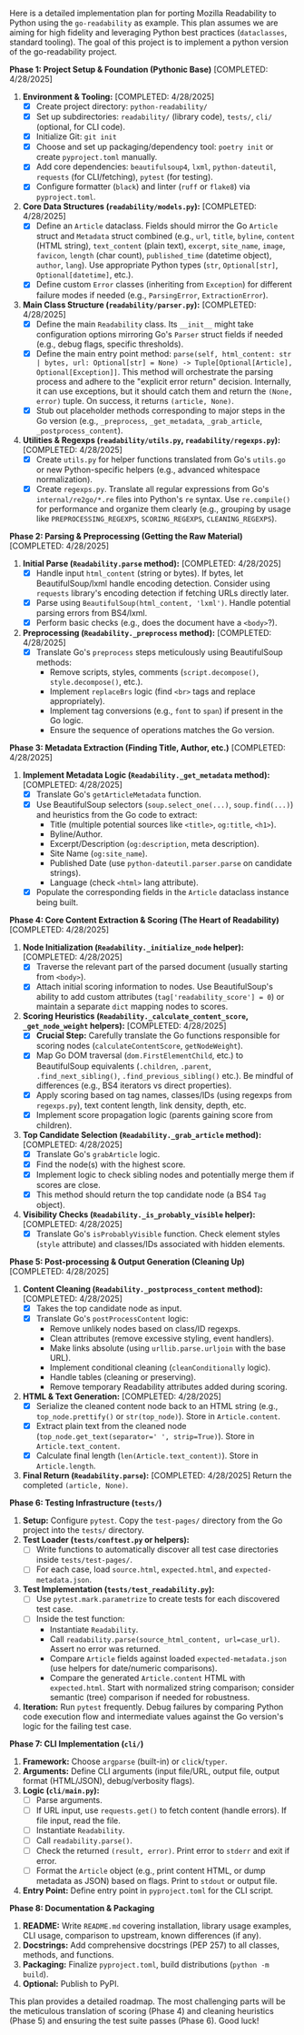 Here is a detailed implementation plan for porting Mozilla Readability to Python using the `go-readability` as example. This plan assumes we are aiming for high fidelity and leveraging Python best practices (`dataclasses`, standard tooling).
The goal of this project is to implement a python version of the go-readability project.


**Phase 1: Project Setup & Foundation (Pythonic Base)** [COMPLETED: 4/28/2025]

1.  **Environment & Tooling:** [COMPLETED: 4/28/2025]
    * [X] Create project directory: `python-readability/`
    * [X] Set up subdirectories: `readability/` (library code), `tests/`, `cli/` (optional, for CLI code).
    * [X] Initialize Git: `git init`
    * [X] Choose and set up packaging/dependency tool: `poetry init` or create `pyproject.toml` manually.
    * [X] Add core dependencies: `beautifulsoup4`, `lxml`, `python-dateutil`, `requests` (for CLI/fetching), `pytest` (for testing).
    * [X] Configure formatter (`black`) and linter (`ruff` or `flake8`) via `pyproject.toml`.
2.  **Core Data Structures (`readability/models.py`):** [COMPLETED: 4/28/2025]
    * [X] Define an `Article` dataclass. Fields should mirror the Go `Article` struct and `Metadata` struct combined (e.g., `url`, `title`, `byline`, `content` (HTML string), `text_content` (plain text), `excerpt`, `site_name`, `image`, `favicon`, `length` (char count), `published_time` (datetime object), `author`, `lang`). Use appropriate Python types (`str`, `Optional[str]`, `Optional[datetime]`, etc.).
    * [X] Define custom `Error` classes (inheriting from `Exception`) for different failure modes if needed (e.g., `ParsingError`, `ExtractionError`).
3.  **Main Class Structure (`readability/parser.py`):** [COMPLETED: 4/28/2025]
    * [X] Define the main `Readability` class. Its `__init__` might take configuration options mirroring Go's `Parser` struct fields if needed (e.g., debug flags, specific thresholds).
    * [X] Define the main entry point method: `parse(self, html_content: str | bytes, url: Optional[str] = None) -> Tuple[Optional[Article], Optional[Exception]]`. This method will orchestrate the parsing process and adhere to the "explicit error return" decision. Internally, it can use exceptions, but it should catch them and return the `(None, error)` tuple. On success, it returns `(article, None)`.
    * [X] Stub out placeholder methods corresponding to major steps in the Go version (e.g., `_preprocess`, `_get_metadata`, `_grab_article`, `_postprocess_content`).
4.  **Utilities & Regexps (`readability/utils.py`, `readability/regexps.py`):** [COMPLETED: 4/28/2025]
    * [X] Create `utils.py` for helper functions translated from Go's `utils.go` or new Python-specific helpers (e.g., advanced whitespace normalization).
    * [X] Create `regexps.py`. Translate all regular expressions from Go's `internal/re2go/*.re` files into Python's `re` syntax. Use `re.compile()` for performance and organize them clearly (e.g., grouping by usage like `PREPROCESSING_REGEXPS`, `SCORING_REGEXPS`, `CLEANING_REGEXPS`).

**Phase 2: Parsing & Preprocessing (Getting the Raw Material)** [COMPLETED: 4/28/2025]

1.  **Initial Parse (`Readability.parse` method):** [COMPLETED: 4/28/2025]
    * [X] Handle input `html_content` (string or bytes). If bytes, let BeautifulSoup/lxml handle encoding detection. Consider using `requests` library's encoding detection if fetching URLs directly later.
    * [X] Parse using `BeautifulSoup(html_content, 'lxml')`. Handle potential parsing errors from BS4/lxml.
    * [X] Perform basic checks (e.g., does the document have a `<body>`?).
2.  **Preprocessing (`Readability._preprocess` method):** [COMPLETED: 4/28/2025]
    * [X] Translate Go's `preprocess` steps meticulously using BeautifulSoup methods:
        * Remove scripts, styles, comments (`script.decompose()`, `style.decompose()`, etc.).
        * Implement `replaceBrs` logic (find `<br>` tags and replace appropriately).
        * Implement tag conversions (e.g., `font` to `span`) if present in the Go logic.
        * Ensure the sequence of operations matches the Go version.

**Phase 3: Metadata Extraction (Finding Title, Author, etc.)** [COMPLETED: 4/28/2025]

1.  **Implement Metadata Logic (`Readability._get_metadata` method):** [COMPLETED: 4/28/2025]
    * [X] Translate Go's `getArticleMetadata` function.
    * [X] Use BeautifulSoup selectors (`soup.select_one(...)`, `soup.find(...)`) and heuristics from the Go code to extract:
        * Title (multiple potential sources like `<title>`, `og:title`, `<h1>`).
        * Byline/Author.
        * Excerpt/Description (`og:description`, meta description).
        * Site Name (`og:site_name`).
        * Published Date (use `python-dateutil.parser.parse` on candidate strings).
        * Language (check `<html>` lang attribute).
    * [X] Populate the corresponding fields in the `Article` dataclass instance being built.

**Phase 4: Core Content Extraction & Scoring (The Heart of Readability)** [COMPLETED: 4/28/2025]

1.  **Node Initialization (`Readability._initialize_node` helper):** [COMPLETED: 4/28/2025]
    * [X] Traverse the relevant part of the parsed document (usually starting from `<body>`).
    * [X] Attach initial scoring information to nodes. Use BeautifulSoup's ability to add custom attributes (`tag['readability_score'] = 0`) or maintain a separate `dict` mapping nodes to scores.
2.  **Scoring Heuristics (`Readability._calculate_content_score`, `_get_node_weight` helpers):** [COMPLETED: 4/28/2025]
    * [X] **Crucial Step:** Carefully translate the Go functions responsible for scoring nodes (`calculateContentScore`, `getNodeWeight`).
    * [X] Map Go DOM traversal (`dom.FirstElementChild`, etc.) to BeautifulSoup equivalents (`.children`, `.parent`, `.find_next_sibling()`, `.find_previous_sibling()` etc.). Be mindful of differences (e.g., BS4 iterators vs direct properties).
    * [X] Apply scoring based on tag names, classes/IDs (using regexps from `regexps.py`), text content length, link density, depth, etc.
    * [X] Implement score propagation logic (parents gaining score from children).
3.  **Top Candidate Selection (`Readability._grab_article` method):** [COMPLETED: 4/28/2025]
    * [X] Translate Go's `grabArticle` logic.
    * [X] Find the node(s) with the highest score.
    * [X] Implement logic to check sibling nodes and potentially merge them if scores are close.
    * [X] This method should return the top candidate node (a BS4 `Tag` object).
4.  **Visibility Checks (`Readability._is_probably_visible` helper):** [COMPLETED: 4/28/2025]
    * [X] Translate Go's `isProbablyVisible` function. Check element styles (`style` attribute) and classes/IDs associated with hidden elements.

**Phase 5: Post-processing & Output Generation (Cleaning Up)** [COMPLETED: 4/28/2025]

1.  **Content Cleaning (`Readability._postprocess_content` method):** [COMPLETED: 4/28/2025]
    * [X] Takes the top candidate node as input.
    * [X] Translate Go's `postProcessContent` logic:
        * Remove unlikely nodes based on class/ID regexps.
        * Clean attributes (remove excessive styling, event handlers).
        * Make links absolute (using `urllib.parse.urljoin` with the base URL).
        * Implement conditional cleaning (`cleanConditionally` logic).
        * Handle tables (cleaning or preserving).
        * Remove temporary Readability attributes added during scoring.
2.  **HTML & Text Generation:** [COMPLETED: 4/28/2025]
    * [X] Serialize the cleaned content node back to an HTML string (e.g., `top_node.prettify()` or `str(top_node)`). Store in `Article.content`.
    * [X] Extract plain text from the cleaned node (`top_node.get_text(separator=' ', strip=True)`). Store in `Article.text_content`.
    * [X] Calculate final length (`len(Article.text_content)`). Store in `Article.length`.
3.  **Final Return (`Readability.parse`):** [COMPLETED: 4/28/2025] Return the completed `(article, None)`.

**Phase 6: Testing Infrastructure (`tests/`)**

1.  **Setup:** Configure `pytest`. Copy the `test-pages/` directory from the Go project into the `tests/` directory.
2.  **Test Loader (`tests/conftest.py` or helpers):**
    * [ ] Write functions to automatically discover all test case directories inside `tests/test-pages/`.
    * [ ] For each case, load `source.html`, `expected.html`, and `expected-metadata.json`.
3.  **Test Implementation (`tests/test_readability.py`):**
    * [ ] Use `pytest.mark.parametrize` to create tests for each discovered test case.
    * [ ] Inside the test function:
        * Instantiate `Readability`.
        * Call `readability.parse(source_html_content, url=case_url)`. Assert no error was returned.
        * Compare `Article` fields against loaded `expected-metadata.json` (use helpers for date/numeric comparisons).
        * Compare the generated `Article.content` HTML with `expected.html`. Start with normalized string comparison; consider semantic (tree) comparison if needed for robustness.
4.  **Iteration:** Run `pytest` frequently. Debug failures by comparing Python code execution flow and intermediate values against the Go version's logic for the failing test case.

**Phase 7: CLI Implementation (`cli/`)**

1.  **Framework:** Choose `argparse` (built-in) or `click`/`typer`.
2.  **Arguments:** Define CLI arguments (input file/URL, output file, output format (HTML/JSON), debug/verbosity flags).
3.  **Logic (`cli/main.py`):**
    * [ ] Parse arguments.
    * [ ] If URL input, use `requests.get()` to fetch content (handle errors). If file input, read the file.
    * [ ] Instantiate `Readability`.
    * [ ] Call `readability.parse()`.
    * [ ] Check the returned `(result, error)`. Print error to `stderr` and exit if error.
    * [ ] Format the `Article` object (e.g., print content HTML, or dump metadata as JSON) based on flags. Print to `stdout` or output file.
4.  **Entry Point:** Define entry point in `pyproject.toml` for the CLI script.

**Phase 8: Documentation & Packaging**

1.  **README:** Write `README.md` covering installation, library usage examples, CLI usage, comparison to upstream, known differences (if any).
2.  **Docstrings:** Add comprehensive docstrings (PEP 257) to all classes, methods, and functions.
3.  **Packaging:** Finalize `pyproject.toml`, build distributions (`python -m build`).
4.  **Optional:** Publish to PyPI.

This plan provides a detailed roadmap. The most challenging parts will be the meticulous translation of scoring (Phase 4) and cleaning heuristics (Phase 5) and ensuring the test suite passes (Phase 6). Good luck!
